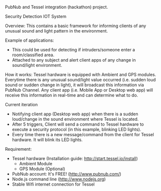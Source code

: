 PubNub and Tessel integration (hackathon) project.

Security Detection IOT System

Overview:
This contains a basic framework for informing clients of any unusual sound and light pattern in the environment.

Example of applications:
- This could be used for detecting if intruders/someone enter a room/classified area. 
- Attached to any subject and alert client apps of any change in sound/light environment.

How it works:
Tessel hardware is equipped with Ambient and GPS modules. Everytime there is any unusual sound/light value occurred
(i.e. sudden loud sound or sudden change in light), it will broadcast this information via PubNub Channel.
Any client app (i.e. Mobile App or Desktop web app) will receive this information in real-time and can determine
what to do.

Current iteration
- Notifying client app (Desktop web app) when there is a sudden loud/change in the sound environment where Tessel is located.
- After 5 triggers, Client will send a command to Tessel hardware to execute a security protocol (in this example, blinking LED lights).
- Every time there is a new message/command from the client for Tessel hardware. It will blink its LED lights.


Requirement:
- Tessel hardware	(Installation guide: http://start.tessel.io/install)
	- Ambient Module
	- GPS Module (Optional)
- PubNub account: It's FREE! (http://www.pubnub.com/)
- Node.js command line (http://www.nodejs.org)
- Stable Wifi internet connection for Tessel






